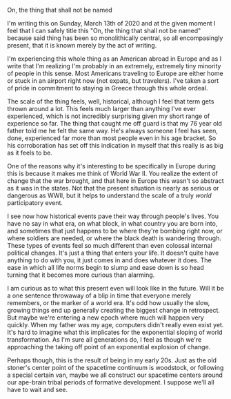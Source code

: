 On, the thing that shall not be named

I'm writing this on Sunday, March 13th of 2020 and at the given moment I feel that I can safely title this "On, the thing that shall not be named" because said thing has been so monolithically central, so all encompasingly present, that it is known merely by the act of writing. 

I'm experiencing this whole thing as an American abroad in Europe and as I write that I'm realizing I'm probably in an extremely, extremely tiny minority of people in this sense. Most Americans traveling to Europe are either home or stuck in an airport right now (not expats, but travelers). I've taken a sort of pride in commitment to staying in Greece through this whole ordeal. 

The scale of the thing feels, well, historical, although I feel that term gets thrown around a lot. This feels much larger than anything I've ever experienced, which is not incredibly surprising given my short range of experience so far. The thing that caught me off guard is that my 76 year old father told me he felt the same way. He's always someone I feel has seen, done, experienced far more than most people even in his age bracket. So his corroboration has set off this indication in myself that this really is as big as it feels to be. 

One of the reasons why it's interesting to be specifically in Europe during this is because it makes me think of World War II. You realize the extent of change that the war brought, and that here in Europe this wasn't so abstract as it was in the states. Not that the present situation is nearly as serious or dangerous as WWII, but it helps to understand the scale of a truly *world* participatory event. 

I see now how historical events pave their way through people's lives. You have no say in what era, on what block, in what country you are born into, and sometimes that just happens to be where they're bombing right now, or where soldiers are needed, or where the black death is wandering through. These types of events feel so much different than even colossal internal political changes. It's just a thing that enters your life. It doesn't quite have anything to do with you, it just comes in and does whatever it does. The ease in which all life norms begin to slump and ease down is so head turning that it becomes more curious than alarming. 

I am curious as to what this present even will look like in the future. Will it be a one sentence throwaway of a blip in time that everyone merely remembers, or the marker of a world era. It's odd how usually the slow, growing things end up generally creating the biggest change in retrospect. But maybe we're entering a new epoch where much will happen very quickly. When my father was my age, computers didn't really even exist yet. It's hard to imagine what this implicates for the exponential sloping of world transformation. As I'm sure all generations do, I feel as though we're approaching the taking off point of an exponential explosion of change. 

Perhaps though, this is the result of being in my early 20s. Just as the old stoner's center point of the spacetime continuum is woodstock, or following a special certain van, maybe we all construct our spacetime centers around our ape-brain tribal periods of formative development. I suppose we'll all have to wait and see.